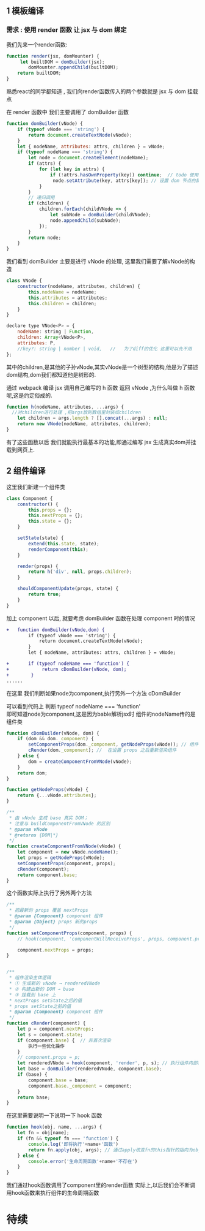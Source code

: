 ##  1 模板编译

  ### 需求 : 使用 render 函数 让 jsx 与 dom 绑定
  我们先来一个render函数:
  
```js
function render(jsx, domMounter) {
     let builtDOM = domBuilder(jsx);
        domMounter.appendChild(builtDOM);
    return builtDOM;
}
```
熟悉react的同学都知道 , 我们向render函数传入的两个参数就是 jsx 与 dom 挂载点

在 render 函数中 我们主要调用了 domBuilder 函数


```js
function domBuilder(vNode) {
    if (typeof vNode === 'string') {
        return document.createTextNode(vNode);
    }
    let { nodeName, attributes: attrs, children } = vNode;
    if (typeof nodeName === 'string') {
        let node = document.createElement(nodeName);
        if (attrs) {
            for (let key in attrs) {
                if (!attrs.hasOwnProperty(key)) continue;  // todo 使用 object.create(null) 以省略此句
                 node.setAttribute(key, attrs[key]); // 设置 dom 节点的属性
            }
        }
        // 递归调用
        if (children) {
            children.forEach(childVNode => {
                let subNode = domBuilder(childVNode);
                node.appendChild(subNode);
            });
        }
        return node;
    }
}
```

我们看到 domBuilder 主要是进行 vNode 的处理, 这里我们需要了解vNode的构造

```js
class VNode {
    constructor(nodeName, attributes, children) {
        this.nodeName = nodeName;
        this.attributes = attributes;
        this.children = children;
    }
}

declare type VNode<P> = {
    nodeName: string | Function,
    children: Array<VNode<P>,
    attributes: P,
    //key?: string | number | void,   //   为了diff的优化 这里可以先不用
};

```

其中的children,是其他的子孙vNode,其实vNode是一个树型的结构,他是为了描述dom结构,dom我们都知道他是树形的.


通过 webpack 编译 jsx 调用自己编写的 h 函数 返回 vNode ,为什么叫做 h 函数呢,这是约定俗成的.

```js
function h(nodeName, attributes, ...args) {
  //对children进行处理 ,把args放到数组里封装成children
    let children = args.length ? [].concat(...args) : null;
    return new VNode(nodeName, attributes, children);
}

```
 
 有了这些函数以后  我们就能执行最基本的功能,即通过编写 jsx 生成真实dom并挂载到网页上.


## 2 组件编译 

这里我们新建一个组件类 

```js
class Component {
    constructor() {
        this.props = {};
        this.nextProps = {};
        this.state = {};
    }

    setState(state) {
        extend(this.state, state);
        renderComponent(this);
    }

    render(props) {
        return h('div', null, props.children);
    }

    shouldComponentUpdate(props, state) {
        return true;
    }
}
```

加上 component 以后, 就要考虑 domBuilder 函数在处理 component 时的情况

```diff
+   function domBuilder(vNode,dom) {
        if (typeof vNode === 'string') {
            return document.createTextNode(vNode);
        }
        let { nodeName, attributes: attrs, children } = vNode;

+       if (typeof nodeName === 'function') {
+            return cDomBuilder(vNode, dom);
+        }
......

```

在这里  我们判断如果node为component,执行另外一个方法 cDomBuilder

可以看到代码上 判断 typeof nodeName === 'function'   
即可知道node为component,这是因为bable解析jsx时 组件的nodeName传的是组件类 

```javascript
function cDomBuilder(vNode, dom) {
    if (dom && dom._component) {
        setComponentProps(dom._component, getNodeProps(vNode)); // 组件的props 相当于 普通标签的attrs
        cRender(dom._component); //  在设置 props 之后重新渲染组件
    } else {
        dom = createComponentFromVNode(vNode);
    }
    return dom;
}

function getNodeProps(vNode) {
    return {...vNode.attributes};
}

/**
 * 由 vNode 生成 base 真实 DOM；
 * 注意与 buildComponentFromVNode 的区别
 * @param vNode
 * @returns {DOM|*}
 */
function createComponentFromVNode(vNode) {
    let component = new vNode.nodeName();
    let props = getNodeProps(vNode);
    setComponentProps(component, props);
    cRender(component);
    return component.base;
}

```

这个函数实际上执行了另外两个方法 




```js
/**
 * 把最新的 props 覆盖 nextProps
 * @param {Component} component 组件
 * @param {Object} props 新的props
 */
function setComponentProps(component, props) {
    // hook(component, 'componentWillReceiveProps', props, component.props)

    component.nextProps = props;
}


/**
 * 组件渲染主体逻辑
 * ① 生成新的 vNode → renderedVNode
 * ② 构建出新的 DOM → base
 * ③ 挂载到 base 上
 * nextProps setState之后的值
 * props setState之前的值
 * @param {Component} component 组件
 */
function cRender(component) {
    let p = component.nextProps;
    let s = component.state;
    if (component.base) {  // 非首次渲染
        执行一些优化操作
    }
    // component.props = p;
    let renderedVNode = hook(component, 'render', p, s); // 执行组件内部钩子函数
    let base = domBuilder(renderedVNode, component.base);
    if (base) {
        component.base = base;
        component.base._component = component;
    }
    return base;
}
```


在这里需要说明一下说明一下 hook 函数  

```js
function hook(obj, name, ...args) {
    let fn = obj[name];
    if (fn && typeof fn === 'function') {
        console.log('即将执行'+name+'函数')
        return fn.apply(obj, args); // 通过apply改变fn的this指针的指向为obj,并为fn传入args参数
    } else {
        console.error('生命周期函数'+name+'不存在')
    }
}
```

我们通过hook函数调用了component里的render函数  实际上,以后我们会不断调用hook函数来执行组件的生命周期函数


# 待续
```js

```